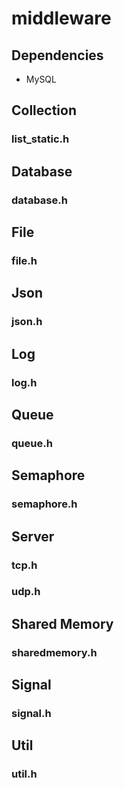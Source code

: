 # middleware

## Dependencies
* MySQL


## Collection
### list_static.h
## Database
### database.h
## File
### file.h
## Json
### json.h
## Log
### log.h
## Queue
### queue.h
## Semaphore
### semaphore.h
## Server
### tcp.h
### udp.h
## Shared Memory
### sharedmemory.h
## Signal
### signal.h
## Util
### util.h
